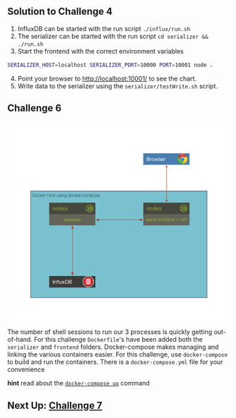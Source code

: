 ## Solution to Challenge 4

1. InfluxDB can be started with the run script `./influx/run.sh`
2. The serializer can be started with the run script `cd serializer && ./run.sh`
3. Start the frontend with the correct environment variables

  ```sh
SERIALIZER_HOST=localhost SERIALIZER_PORT=10000 PORT=10001 node .
  ```
4. Point your browser to [http://localhost:10001/]() to see the chart.
5. Write data to the serializer using the `serializer/testWrite.sh` script.


## Challenge 6

![image](../images/challenge6.png)

The number of shell sessions to run our 3 processes is quickly getting out-of-hand. For this challenge `Dockerfile`'s have been added both the `serializer` and `frontend` folders. Docker-compose makes managing and linking the various containers easier. For this challenge, use `docker-compose` to build and run the containers. There is a `docker-compose.yml` file for your convenience


__hint__ read about the [`docker-compose up`](https://docs.docker.com/compose/reference/up/) command


## Next Up: [Challenge 7](../challenge7/README.md)
